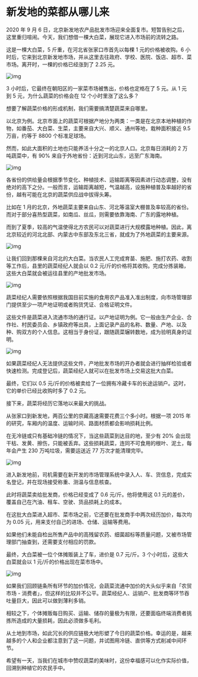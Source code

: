 # 新发地的菜都从哪儿来

2020 年 9 月 6 日，北京新发地农产品批发市场迎来全面复市。短暂告别之后，这里重归喧闹。今天，我们想借一棵大白菜，展现它进入市场前的流转之路。



这是一棵大白菜，5 斤重，在河北省张家口市首先以每棵 1 元的价格被收购。6 小时后，它来到北京新发地市场，并从这里去往政府、学校、医院、饭店、超市、菜市场。离开时，一棵的价格已经涨到了 2.25 元。



![img](https://mmbiz.qpic.cn/mmbiz_gif/SlOqFKqEO4ENoGbIFq9F1CQjRFEdnc0fumu1vNLmzia0icfrib3tTymMvc344OlHX94dWYdBkacHYbeM8RkPdXCag/640?wx_fmt=gif)



3 小时后，它最终在朝阳区的一家菜市场被售出，价格也定格在了 5 元。从 1 元到 5 元，为什么蔬菜的价格会在 12 个小时里涨了这么多？



想要了解蔬菜价格的形成机制，我们需要搞清楚蔬菜来自哪里。



以北京为例。北京市面上的蔬菜可根据产地分为两类：一类是在北京本地种植的作物，如番茄、大白菜、生菜，主要来自大兴、顺义、通州等地，栽种面积接近 9.5 万亩，约等于 8800 个标准足球场。



然而，如此大面积的土地也只能养活十分之一的北京人口。北京每日消耗的 2 万吨蔬菜中，有 90% 来自于外地省份：近到河北山东，远至广东海南。



![img](https://mmbiz.qpic.cn/mmbiz_gif/SlOqFKqEO4ENoGbIFq9F1CQjRFEdnc0fYYYmQ7tcTiaIPuMzpq0XQFSOv0QLYAnKpEIZXLrJKazwcrwbzSMSP1Q/640?wx_fmt=gif)



各省份的供给量会根据季节变化、种植技术、运输距离等因素进行动态调整，没有绝对的高下之分。一般而言，运输距离越短，气温越高，设施种植普及率越好的省份，越有可能在北京的蔬菜供应战中拔得头筹。



比如在 1 月的北京，外地蔬菜主要来自山东、河北等温室大棚普及率较高的省份。而对于部分喜热型蔬菜，如南瓜、丝瓜，则需要依靠海南、广东的露地种植。



而到了夏季，较高的气温使得北方农民可以对蔬菜进行大规模露地种植。因此，离北京较近的河北北部、内蒙古中东部及东北三省，就成为了外地蔬菜的主要来源。



![img](https://mmbiz.qpic.cn/mmbiz_png/SlOqFKqEO4ENoGbIFq9F1CQjRFEdnc0fumgjkGjVjSIBSp63eOOgiaWkdrvYka9QcICMHfeTKTzSU9xXnGNJGMQ/640?wx_fmt=png)





让我们回到那棵来自河北的大白菜。当农民人工完成育苗、施肥、施打农药、收割等工作后，县里的蔬菜经纪人就会以 0.2 元/斤的价格将其收购。完成分拣装箱，这些大白菜就会被运往县里的产地批发市场。



![img](https://mmbiz.qpic.cn/mmbiz_png/SlOqFKqEO4ENoGbIFq9F1CQjRFEdnc0ffCdCSXHsQEnhNk5xJrgs22dj2HCmSuxdNoWZNQOOiafwEDFQuVjD8FA/640?wx_fmt=png)



蔬菜经纪人需要依照根据我国目前实施的食用农产品准入准出制度，向市场管理部门提供至少一项产地证明或者购货凭证、合格证明文件。



这些文件是蔬菜进入流通市场的通行证。以产地证明为例。它一般由生产企业、合作社、村民委员会、乡镇政府等出具，上面记录产品的名称、数量、产地、以及种、购双方的个人信息。这相当于身份证，跟随蔬菜辗转数地，成为验明真身的证明。



![img](https://mmbiz.qpic.cn/mmbiz_png/SlOqFKqEO4ENoGbIFq9F1CQjRFEdnc0ftwxjMl4ox55hfibYMQ9icuJ5LJiapja7JjvIHPWalCeiansUlEkKbpqOdw/640?wx_fmt=png)



如果蔬菜经纪人无法提供这些文件，产地批发市场的开办者就会进行抽样检验或者快速检测。完成登记后，蔬菜经纪人就可以在批发市场上交易这批大白菜。



最终，它们以 0.5 元/斤的价格被卖给了一位拥有冷藏卡车的长途运销户。这时，它的单价已经比收购时多了 0.2 元。



接下来，蔬菜将经历它落地以来最大的挑战。



从张家口到新发地，两百公里的京藏高速需要花费三个多小时。根据一项 2015 年的研究，车厢内的温度、运输时间、路面材质都会影响损耗比例。



在无冷链或只有基础冷链的情况下，当这些蔬菜到达目的地，至少有 20% 会出现干枯、发黄、擦伤，只能被丢弃。这些损耗蔬菜，连同不可食用的根叶、泥土，每年会产生 230 万吨垃圾，需要运送近 77 万次才能清理完毕。



![img](https://mmbiz.qpic.cn/mmbiz_png/SlOqFKqEO4ENoGbIFq9F1CQjRFEdnc0fshrBBbGibhhEla6dp0G8UnichZJMqDghUbABNJu5OkV1jWKtlbSySFJg/640?wx_fmt=png)



进入新发地前，司机需要在新开发的市场管理系统中录入人、车、货信息，完成实名登记，并在现场接受称重、测温与信息核查。



此时将蔬菜卖给批发商，价格已经变成了 0.6 元/斤。他将使用这 0.1 元的差价，覆盖自己在汽油、租车、空驶、货品损耗上的成本。



在这批大白菜进入超市、菜市场之前，它还要在批发商手中两次经历加价，每次均为 0.05 元，用来支付自己的进场、仓储、运输等费用。



如果他们未能自检出所售产品中的高残留农药、细菌超标等质量问题，又被市场管理部门抽查到，还需要支付相应的罚款。



最终，大白菜被一位个体摊贩装上了车，进价是 0.7 元/斤。3 个小时后，这些大白菜就会以 1 元/斤的价格出现在菜市场中。



![img](https://mmbiz.qpic.cn/mmbiz_png/SlOqFKqEO4ENoGbIFq9F1CQjRFEdnc0f7zy60wfSIoPiaPweicToVDkVItIs7B40Q8qHdcIfFd5rxLZbn55aBRJw/640?wx_fmt=png)



如果我们回顾链条所有环节的加价情况，会蔬菜流通中加价的大头似乎来自「农贸市场 - 消费者」，但这样的比较并不公平。蔬菜经纪人、运销户、批发商等环节吞吐量巨大，因此可以做到薄利多销。



相较之下，个体摊贩每日购买、运输、储存的量极为有限，还要面临终端消费者挑拣所造成的大量损耗，因此必须做多毛利。



从土地到市场，如此冗长的供应链极大地形塑了今日的蔬菜价格。幸运的是，越来越多的个人和企业都注意到了这一问题，并试图用冷链、直供等方式削减中间环节。



希望有一天，当我们在城市中赞叹蔬菜的美味时，这份幸福感可以化作实际价值，回溯到种植它的农民手中。